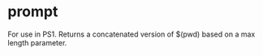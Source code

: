 prompt
======

For use in PS1. Returns a concatenated version of $(pwd) based on a max length parameter.
